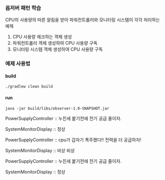 ### 옵저버 패턴 학습
CPU의 사용량의 따른 알림을 받아 파워컨트롤러와 모니터링 시스템이 각각 처리하는 예제

1. CPU 사용량 체크하는 객체 생성
2. 파워컨트롤러 객체 생성하여 CPU 사용량 구독
3. 모니터링 시스템 객체 생성하여 CPU 사용량 구독

### 예제 사용법
#### build
``` ./gradlew clean build ```

#### run
``` java -jar build/libs/observer-1.0-SNAPSHOT.jar ```

PowerSupplyController :: 누진세 붙기전에 전기 공급 줄이자.

SystemMonitorDisplay :: 정상

PowerSupplyController :: cpu가 갑자기 폭주했다!! 전력을 더 공급하자!

SystemMonitorDisplay :: 비상 비상

PowerSupplyController :: 누진세 붙기전에 전기 공급 줄이자.

SystemMonitorDisplay :: 정상
